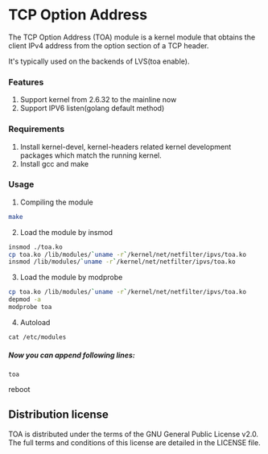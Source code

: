 # TCP Option Address

The TCP Option Address (TOA) module is a kernel module that obtains the client IPv4 address from the option section of a TCP header.

It's typically used on the backends of LVS(toa enable).

### Features

1. Support kernel from 2.6.32 to the mainline now
2. Support IPV6 listen(golang default method)

### Requirements

1. Install kernel-devel, kernel-headers related kernel development packages which match the running kernel.
2. Install gcc and make

### Usage

1. Compiling the module

```bash
make
```

2. Load the module by insmod

```bash
insmod ./toa.ko
cp toa.ko /lib/modules/`uname -r`/kernel/net/netfilter/ipvs/toa.ko
insmod /lib/modules/`uname -r`/kernel/net/netfilter/ipvs/toa.ko
```

3. Load the module by modprobe

```bash
cp toa.ko /lib/modules/`uname -r`/kernel/net/netfilter/ipvs/toa.ko
depmod -a
modprobe toa
```

4. Autoload

`cat /etc/modules`

##### Now you can append following lines:

```
toa
```

reboot

## Distribution license

TOA is distributed under the terms of the GNU General Public License v2.0. The full terms and conditions of this license are detailed in the LICENSE file.
